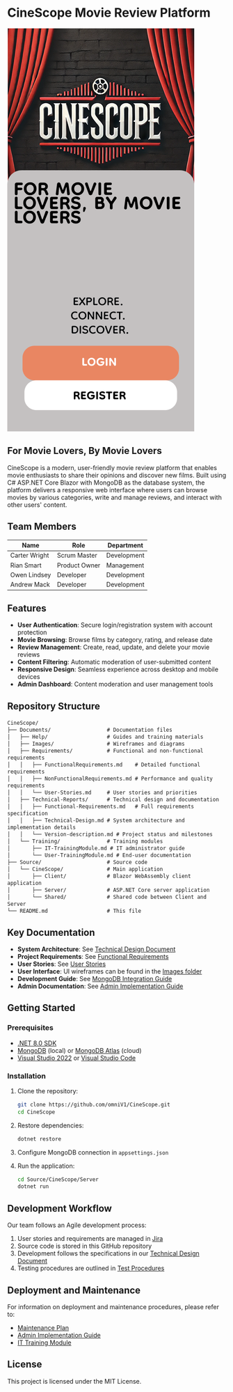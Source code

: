 # CineScope Movie Review Platform

![CineScope Logo](Documents/Images/Landing_Page_Wireframe.png)

## For Movie Lovers, By Movie Lovers

CineScope is a modern, user-friendly movie review platform that enables movie enthusiasts to share their opinions and discover new films. Built using C# ASP.NET Core Blazor with MongoDB as the database system, the platform delivers a responsive web interface where users can browse movies by various categories, write and manage reviews, and interact with other users' content.

## Team Members

| Name | Role | Department |
|------|------|------------|
| Carter Wright | Scrum Master | Development |
| Rian Smart | Product Owner | Management |
| Owen Lindsey | Developer | Development |
| Andrew Mack | Developer | Development |

## Features

- **User Authentication**: Secure login/registration system with account protection
- **Movie Browsing**: Browse films by category, rating, and release date
- **Review Management**: Create, read, update, and delete your movie reviews
- **Content Filtering**: Automatic moderation of user-submitted content
- **Responsive Design**: Seamless experience across desktop and mobile devices
- **Admin Dashboard**: Content moderation and user management tools

## Repository Structure

```
CineScope/
├── Documents/                  # Documentation files
│   ├── Help/                   # Guides and training materials
│   ├── Images/                 # Wireframes and diagrams
│   ├── Requirements/           # Functional and non-functional requirements
│   │   ├── FunctionalRequirements.md    # Detailed functional requirements
│   │   ├── NonFunctionalRequirements.md # Performance and quality requirements
│   │   └── User-Stories.md     # User stories and priorities
│   ├── Technical-Reports/      # Technical design and documentation
│   │   ├── Functional-Requirements.md   # Full requirements specification
│   │   ├── Technical-Design.md # System architecture and implementation details
│   │   └── Version-description.md # Project status and milestones
│   └── Training/               # Training modules
│       ├── IT-TrainingModule.md # IT administrator guide
│       └── User-TrainingModule.md # End-user documentation
├── Source/                     # Source code
│   └── CineScope/              # Main application
│       ├── Client/             # Blazor WebAssembly client application
│       ├── Server/             # ASP.NET Core server application
│       └── Shared/             # Shared code between Client and Server
└── README.md                   # This file
```

## Key Documentation

- **System Architecture**: See [Technical Design Document](Documents/Technical-Reports/Technical-Design.md)
- **Project Requirements**: See [Functional Requirements](Documents/Technical-Reports/Functional-Requirements.md)
- **User Stories**: See [User Stories](Documents/Requirements/User-Stories.md)
- **User Interface**: UI wireframes can be found in the [Images folder](Documents/Images/)
- **Development Guide**: See [MongoDB Integration Guide](Documents/Help/Milestone3_DevHelp.md)
- **Admin Documentation**: See [Admin Implementation Guide](Documents/Help/Admin-Implementation.md)

## Getting Started

### Prerequisites

- [.NET 8.0 SDK](https://dotnet.microsoft.com/download/dotnet/8.0)
- [MongoDB](https://www.mongodb.com/try/download/community) (local) or [MongoDB Atlas](https://www.mongodb.com/cloud/atlas) (cloud)
- [Visual Studio 2022](https://visualstudio.microsoft.com/vs/) or [Visual Studio Code](https://code.visualstudio.com/)

### Installation

1. Clone the repository:
   ```bash
   git clone https://github.com/omniV1/CineScope.git
   cd CineScope
   ```

2. Restore dependencies:
   ```bash
   dotnet restore
   ```

3. Configure MongoDB connection in `appsettings.json`

4. Run the application:
   ```bash
   cd Source/CineScope/Server
   dotnet run
   ```

## Development Workflow

Our team follows an Agile development process:

1. User stories and requirements are managed in [Jira](https://cinescopedev.atlassian.net/jira/software/projects/SCRUM/boards/1/backlog)
2. Source code is stored in this GitHub repository
3. Development follows the specifications in our [Technical Design Document](Documents/Technical-Reports/Technical-Design.md)
4. Testing procedures are outlined in [Test Procedures](Documents/Training/Test-procedures-gcu.md)

## Deployment and Maintenance

For information on deployment and maintenance procedures, please refer to:

- [Maintenance Plan](Documents/Technical-Reports/Maintenance/MaintenancePlan.md)
- [Admin Implementation Guide](Documents/Help/Admin-implementation-support.md)
- [IT Training Module](Documents/Training/IT-TrainingModule.md)

## License

This project is licensed under the MIT License.
